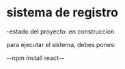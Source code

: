 <h1> sistema de registro</h1>

-estado del proyecto: en construccion.

para ejecutar el sistema, debes pones:

--npm install react--
